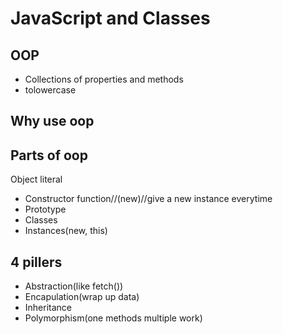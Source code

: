 # JavaScript and Classes

## OOP

- Collections of properties and methods
- tolowercase

## Why use oop

## Parts of oop

Object literal

- Constructor function//(new)//give a new instance everytime
- Prototype
- Classes
- Instances(new, this)

## 4 pillers

- Abstraction(like fetch())
- Encapulation(wrap up data)
- Inheritance
- Polymorphism(one methods multiple work)
